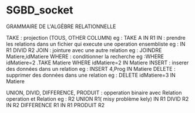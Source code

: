 # SGBD_socket
GRAMMAIRE DE L'ALGÈBRE RELATIONNELLE
 
  TAKE : projection (TOUS, OTHER COLUMN) eg : TAKE A IN R1
  IN : prendre les relations dans un fichier qui execute une operation ensembliste eg : IN R1 DIVID R2
  JOIN : jointure avec une autre relation eg : JOINDRE Matiere,idMatiere 
 WHERE : conditionner la recherche eg :WHERE idMatiere=2 .TAKE Matiere WHERE idMatiere=2 IN Matiere
  INSERT : inserer des données dans un relation eg : INSERT 4,Prog IN Matiere
  DELETE : supprimer des données dans une relation eg : DELETE idMatiere=3 IN Matiere
  
  UNION, DIVID, DIFFERENCE, PRODUIT : opperation binaire avec Relation operation et Relation
  eg : R2 UNION R1( misy problème kely) 
   IN R1 DIVID R2
  IN R2 DIFFERENCE R1
  IN R1 PRODUIT R2
